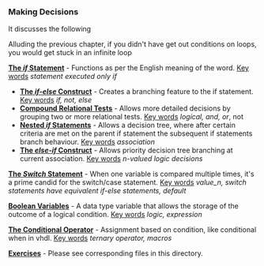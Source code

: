 ### Making Decisions

It discusses the following

Alluding the previous chapter, if you didn't have get out conditions on loops, you would get stuck in an infinite loop

<u>**The *if* Statement**</u> - Functions as per the English meaning of the word. <u>Key words</u> *statement executed only if*

* <u>**The *if-else* Construct**</u> - Creates a branching feature to the if statement. <u>Key words</u> *if, not, else*
* <u>**Compound Relational Tests**</u> - Allows more detailed decisions by grouping two or more relational tests. <u>Key words</u> *logical, and, or*, not
* <u>**Nested *if* Statements**</u> - Allows a decision tree, where after certain criteria are met on the parent if statement the subsequent if statements branch behaviour. <u>Key words</u> *association*
* <u>**The *else-if* Construct**</u> - Allows priority decision tree branching at current association. <u>Key words</u> *n-valued logic decisions*

<u>**The *Switch* Statement**</u> - When one variable is compared multiple times, it's a prime candid for the switch/case statement. <u>Key words</u> *value_n, switch statements have equivalent if-else statements, default*

<u>**Boolean Variables**</u> - A data type variable that allows the storage of the outcome of a logical condition. <u>Key words</u> *logic, expression*

<u>**The Conditional Operator**</u> - Assignment based on condition, like conditional when in vhdl. <u>Key words</u> *ternary operator, macros*

**<u>Exercises</u>** - Please see corresponding files in this directory.